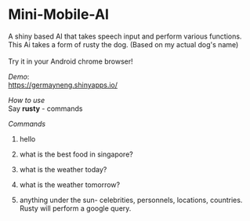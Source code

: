 # Mini-Mobile-AI
A shiny based AI that takes speech input and perform various functions. This Ai takes a form of rusty the dog. (Based on my actual dog's name)  
<br>
Try it in your Android chrome browser! 


*Demo*:
<br>
https://germayneng.shinyapps.io/

*How to use*
<br>
Say **rusty** - commands 

*Commands*

1) hello 
2) what is the best food in singapore?
3) what is the weather today?
4) what is the weather tomorrow?

5) anything under the sun- celebrities, personnels, locations, countries. Rusty will perform a google query.
